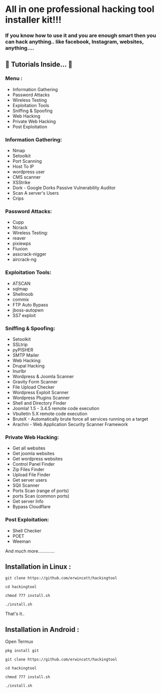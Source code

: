 # All in one professional hacking tool installer kit!!!

### If you know how to use it and you are enough smart then you can hack anything.. like facebook, Instagram, websites, anything....

## 🎉 Tutorials Inside... 🎉

### Menu :
+ Information Gathering
+ Password Attacks
+ Wireless Testing
+ Exploitation Tools
+ Sniffing & Spoofing
+ Web Hacking
+ Private Web Hacking
+ Post Exploitation

### Information Gathering:
+ Nmap
+ Setoolkit
+ Port Scanning
+ Host To IP
+ wordpress user
+ CMS scanner
+ XSStrike
+ Dork - Google Dorks Passive Vulnerability Auditor
+ Scan A server's Users
+ Crips

### Password Attacks:
+ Cupp
+ Ncrack
+ Wireless Testing:
+ reaver
+ pixiewps
+ Fluxion
+ asscrack-nigger
+ aircrack-ng

### Exploitation Tools:
+ ATSCAN
+ sqlmap
+ Shellnoob
+ commix
+ FTP Auto Bypass
+ jboss-autopwn
+ SS7 exploit

### Sniffing & Spoofing:
+ Setoolkit
+ SSLtrip
+ pyPISHER
+ SMTP Mailer
+ Web Hacking:
+ Drupal Hacking
+ Inurlbr
+ Wordpress & Joomla Scanner
+ Gravity Form Scanner
+ File Upload Checker
+ Wordpress Exploit Scanner
+ Wordpress Plugins Scanner
+ Shell and Directory Finder
+ Joomla! 1.5 - 3.4.5 remote code execution
+ Vbulletin 5.X remote code execution
+ BruteX - Automatically brute force all services running on a target
+ Arachni - Web Application Security Scanner Framework

### Private Web Hacking:
+ Get all websites
+ Get joomla websites
+ Get wordpress websites
+ Control Panel Finder
+ Zip Files Finder
+ Upload File Finder
+ Get server users
+ SQli Scanner
+ Ports Scan (range of ports)
+ ports Scan (common ports)
+ Get server Info
+ Bypass Cloudflare

### Post Exploitation:
+ Shell Checker
+ POET
+ Weeman


And much more.............


## Installation in Linux :

`git clone https://github.com/erwincatt/hackingtool`

`cd hackingtool`

`chmod 777 install.sh`

`./install.sh`

That's it..

## Installation in Android :
Open Termux

`pkg install git`

`git clone https://github.com/erwincatt/hackingtool`

`cd hackingtool`

`chmod 777 install.sh`

`./install.sh`
